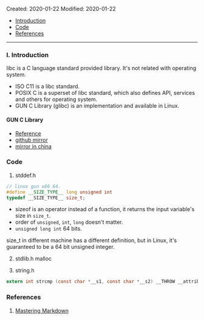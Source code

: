 Created: 2020-01-22
Modified: 2020-01-22

* [Introduction](#intro)
* [Code](#code)
* [References](#reference)
***
### <a id="intro">I. Introduction</a>
libc is a C language standard provided library. It's not related with operating system. 
* ISO C11 is a libc standard.
* POSIX C is a superset of libc standard, which also defines API, services and others for operating system.
* GUN C Library (glibc) is an implementation and available in Linux.


#### GUN C Library
* [Reference](https://www.gnu.org/software/libc/)
* [github mirror](https://github.com/bminor/glibc) 
* [mirror in china](https://gitee.com/Aloxaf/glibc.git)

### <a id="code">Code</a>
1. stddef.h
```C
// linux gun x86 64.
#define __SIZE_TYPE__ long unsigned int
typedef __SIZE_TYPE__ size_t;
```
* sizeof is an operator instead of a function, it returns the input variable's size in `size_t`.
* order of `unsigned`, `int`, `long` doesn't matter.
* `unsigned long int` 64 bits.

size_t in different machine has a different definition, but in Linux, it's guaranteed to be a 64 bit unsigned integer.

2. stdlib.h
malloc

3. string.h
```C
extern int strcmp (const char *__s1, const char *__s2) __THROW __attribute_pure__ __nonnull ((1, 2));

```
### <a id="reference">References</a>
1. <a href="https://guides.github.com/features/mastering-markdown/" target="_blank">Mastering Markdown</a>